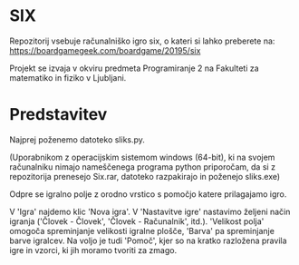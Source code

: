 ﻿# SIX

Repozitorij vsebuje računalniško igro six, o kateri si lahko preberete na: https://boardgamegeek.com/boardgame/20195/six

Projekt se izvaja v okviru predmeta Programiranje 2 na Fakulteti za matematiko in fiziko v Ljubljani.

# Predstavitev

Najprej poženemo datoteko sliks.py.

(Uporabnikom z operacijskim sistemom windows (64-bit), ki na svojem računalniku nimajo nameščenega programa python priporočam, da si z repozitorija prenesejo Six.rar, datoteko razpakirajo in poženejo sliks.exe)

Odpre se igralno polje z orodno vrstico s pomočjo katere prilagajamo igro.

V 'Igra' najdemo klic 'Nova igra'. V 'Nastavitve igre' nastavimo željeni način igranja ('Človek - Človek', 'Človek - Računalnik', itd.). 'Velikost polja' omogoča spreminjanje velikosti igralne plošče, 'Barva' pa spreminjanje barve igralcev. Na voljo je tudi 'Pomoč', kjer so na kratko razložena pravila igre in vzorci, ki jih moramo tvoriti za zmago.









